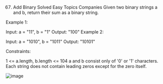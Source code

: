67. Add Binary
Solved
Easy
Topics
Companies
Given two binary strings a and b, return their sum as a binary string.



Example 1:

Input: a = "11", b = "1"
Output: "100"
Example 2:

Input: a = "1010", b = "1011"
Output: "10101"


Constraints:

1 <= a.length, b.length <= 104
a and b consist only of '0' or '1' characters.
Each string does not contain leading zeros except for the zero itself.

![image](https://github.com/bettafish15/algorithms/assets/40290448/ba26cac8-6f9b-40b6-90b8-28479568a0f3)
